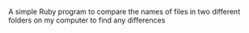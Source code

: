 A simple Ruby program to compare the names of files in two different folders on my computer to find any differences
